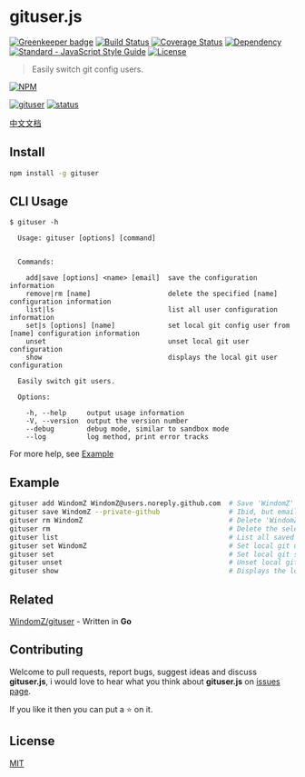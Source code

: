 # gituser.js

[![Greenkeeper badge](https://badges.greenkeeper.io/WindomZ/gituser.js.svg)](https://greenkeeper.io/)
[![Build Status](https://travis-ci.org/WindomZ/gituser.js.svg?branch=master)](https://travis-ci.org/WindomZ/gituser.js)
[![Coverage Status](https://coveralls.io/repos/github/WindomZ/gituser.js/badge.svg?branch=master)](https://coveralls.io/github/WindomZ/gituser.js?branch=master)
[![Dependency](https://david-dm.org/WindomZ/gituser.js.svg)](https://david-dm.org/WindomZ/gituser.js)
[![Standard - JavaScript Style Guide](https://img.shields.io/badge/code_style-standard-brightgreen.svg)](https://standardjs.com/)
[![License](https://img.shields.io/badge/license-MIT-green.svg)](https://opensource.org/licenses/MIT)

> Easily switch git config users.

[![NPM](https://nodei.co/npm/gituser.png)](https://nodei.co/npm/gituser/)

[![gituser](https://img.shields.io/npm/v/gituser.svg)](https://www.npmjs.com/package/gituser)
[![status](https://img.shields.io/badge/status-stable-green.svg)](https://www.npmjs.com/package/gituser)

[中文文档](https://github.com/WindomZ/gituser.js/blob/master/README_Ch-zh.md#readme)

## Install

```bash
npm install -g gituser
```

## CLI Usage

```
$ gituser -h

  Usage: gituser [options] [command]


  Commands:

    add|save [options] <name> [email]  save the configuration information
    remove|rm [name]                   delete the specified [name] configuration information
    list|ls                            list all user configuration information
    set|s [options] [name]             set local git config user from [name] configuration information
    unset                              unset local git user configuration
    show                               displays the local git user configuration

  Easily switch git users.

  Options:

    -h, --help     output usage information
    -V, --version  output the version number
    --debug        debug mode, similar to sandbox mode
    --log          log method, print error tracks
```

For more help, see [Example](#example)

## Example

```bash
gituser add WindomZ WindomZ@users.noreply.github.com  # Save 'WindomZ' into lists
gituser save WindomZ --private-github                 # Ibid, but email is GitHub privacy address
gituser rm WindomZ                                    # Delete 'WindomZ' from lists
gituser rm                                            # Delete the selected user from lists
gituser list                                          # List all saved user lists
gituser set WindomZ                                   # Set local git user and email
gituser set                                           # Set local git selected user and email
gituser unset                                         # Unset local git user configuration
gituser show                                          # Displays the local git user configuration
```

## Related

[WindomZ/gituser](https://github.com/WindomZ/gituser) - Written in **Go**

## Contributing

Welcome to pull requests, report bugs, suggest ideas and discuss **gituser.js**, 
i would love to hear what you think about **gituser.js** on [issues page](https://github.com/WindomZ/gituser.js/issues).

If you like it then you can put a :star: on it.

## License

[MIT](https://github.com/WindomZ/gituser.js/blob/master/LICENSE)

